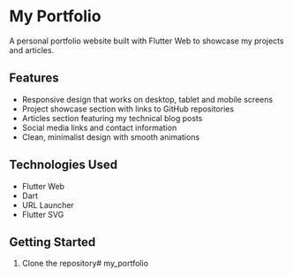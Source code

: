 # My Portfolio

A personal portfolio website built with Flutter Web to showcase my projects and articles.

## Features

- Responsive design that works on desktop, tablet and mobile screens
- Project showcase section with links to GitHub repositories
- Articles section featuring my technical blog posts
- Social media links and contact information
- Clean, minimalist design with smooth animations

## Technologies Used

- Flutter Web
- Dart
- URL Launcher
- Flutter SVG

## Getting Started

1. Clone the repository# my_portfolio
